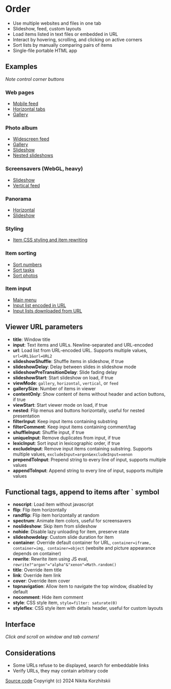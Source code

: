 # Order
* Use multiple websites and files in one tab
* Slideshow, feed, custom layouts
* Load items listed in text files or embedded in URL
* Interact by hovering, scrolling, and clicking on active corners
* Sort lists by manually comparing pairs of items
* Single-file portable HTML app

## Examples
*Note control corner buttons*

<!-- Meta example -->

### Web pages
* [Mobile feed](https://nikita-kun.github.io/order/#viewMode=feed&viewStart=1&gallerySize=2&contentOnly=0&title=MobileFeed&url=./intro/example-web.txt)
* [Horizontal tabs](https://nikita-kun.github.io/order/#viewMode=horizontal&viewStart=1&gallerySize=3&contentOnly=0&title=Web&url=./intro/example-web.txt)
* [Gallery](https://nikita-kun.github.io/order/#viewMode=gallery&viewStart=1&gallerySize=3&title=Web&url=./intro/example-web.txt)

### Photo album
* [Widescreen feed](https://nikita-kun.github.io/order/#viewMode=vertical&viewStart=1&gallerySize=2&shuffleInput=1&title=Photos&url=./intro/example-photo.txt)
* [Gallery](https://nikita-kun.github.io/order/#viewMode=gallery&viewStart=1&gallerySize=2&shuffleInput=1&title=Photos&url=./intro/example-photo.txt)
* [Slideshow](https://nikita-kun.github.io/order/#slideshowDelay=15&slideshowStart=1&title=Photos&url=./intro/example-photo.txt)
* [Nested slideshows](https://nikita-kun.github.io/order/#viewStart=1&viewMode=horizontal&gallerySize=3&nested=1&title=NestedSlideshows&input=%23slideshowDelay%3D10%26slideshowStart%3D1%26title%3DPhotos%26url%3D.%2Fintro%2Fexample-photo.txt%0A%23slideshowDelay%3D9%26slideshowStart%3D1%26title%3DPhotos%26url%3D.%2Fintro%2Fexample-photo.txt%0A%23slideshowDelay%3D8%26slideshowStart%3D1%26title%3DPhotos%26url%3D.%2Fintro%2Fexample-photo.txt)

### Screensavers (WebGL, heavy)
* [Slideshow](https://nikita-kun.github.io/order/#slideshowDelay=25&slideshowStart=1&title=Screensaver&url=./intro/example-screensaver.txt)
* [Vertical feed](https://nikita-kun.github.io/order/#viewMode=vertical&viewStart=1&title=Screensaver&url=./intro/example-screensaver.txt)

### Panorama
* [Horizontal](https://nikita-kun.github.io/order/#viewMode=horizontal&viewStart=1&gallerySize=3&shuffleInput=1&title=Panorama&url=./intro/example-panorama.txt)
* [Slideshow](https://nikita-kun.github.io/order/#slideshowDelay=60&slideshowStart=1&viewMode=horizontal&title=Panorama&url=./intro/example-panorama.txt)

### Styling
* [Item CSS styling and item rewriting](https://nikita-kun.github.io/order/#viewStart=1&gallerySize=2&contentOnly=0&url=./intro/example-effect.txt)
<!-- * **custom layout example** -->

### Item sorting
* [Sort numbers](https://nikita-kun.github.io/order/#sortStart=1&shuffleInput=1&viewMode=vertical&gallerySize=10&title=Sort&input=1%0A2%0A3%0A4%0A5%0A6%0A7%0A8%0A9%0A0)
* [Sort tasks](https://nikita-kun.github.io/order/#sortStart=1&shuffleInput=1&viewMode=vertical&gallerySize=10&title=Sort&input=wash%20dishes%0Adinner%0Asleep%0Aleisure%0Awork%0Awalk)
* [Sort photos](https://nikita-kun.github.io/order/#sortStart=1&shuffleInput=1&viewMode=vertical&gallerySize=5&title=Sort&filterComment=close&url=./intro/example-photo.txt)

### Item input
* [Main menu](https://nikita-kun.github.io/order/)
* [Input list encoded in URL](https://nikita-kun.github.io/order/#input=1%0A2%0A3%0A4%0A5%0A6%0A7%0A8%0A9%0A0)
* [Input lists downloaded from URL](https://nikita-kun.github.io/order/#url=./intro/example-screensaver.txt&url=./intro/example-web.txt)

## Viewer URL parameters
* **title**: Window title
* **input**: Text items and URLs. Newline-separated and URL-encoded
* **url**: Load list from URL-encoded URL. Supports multiple values, `url=URL1&url=URL2`
* **slideshowShuffle**: Shuffle items in slideshow, if true
* **slideshowDelay**: Delay between slides in slideshow mode
* **slideshowPreTransitionDelay**: Slide fading delay
* **slideshowStart**: Start slideshow on load, if true
* **viewMode**: `gallery`, `horizontal`, `vertical`, or `feed`
* **gallerySize**: Number of items in viewer
* **contentOnly**: Show content of items without header and action buttons, if true
* **viewStart**: Start viewer mode on load, if true
* **nested**: Flip menus and buttons horizontally, useful for nested presentation
* **filterInput**: Keep input items containing substring
* **filterComment**: Keep input items containing comment/tag
* **shuffleInput**: Shuffle input, if true
* **uniqueInput**: Remove duplicates from input, if true
* **lexicInput**: Sort input in lexicographic order, if true
* **excludeInput**: Remove input items containing substring. Supports multiple values, `excludeInput=argon&excludeInput=xenon`
* **prependToInput**: Prepend string to every line of input, supports multiple values
* **appendToInput**: Append string to every line of input, supports multiple values

## Functional tags, append to items after ` symbol
* **noscript**: Load item without javascript
* **flip**: Flip item horizontally
* **randflip**: Flip item horizontally at random
* **spectrum**: Animate item colors, useful for screensavers
* **noslideshow**: Skip item from slideshow
* **nohide**: Disable lazy unloading for item, preserve state
* **slideshowdelay**: Custom slide duration for item
* **container**: Override default container for URL, `container=iframe, container=img, container=object` (website and picture appearance depends on container) 
* **rewrite**: Rewrite item using JS eval, `rewrite?"argon"="alpha"&"xenon"=Math.random()`
* **title**: Override item title
* **link**: Override item link
* **cover**: Override item cover
* **topnavigation**: Allow item to navigate the top window, disabled by default
* **nocomment**: Hide item comment
* **style**: CSS style item, `style=filter: saturate(0)`
* **styleflex**: CSS style item with details header, useful for custom layouts

## Interface
*Click and scroll on window and tab corners!*

## Considerations
* Some URLs refuse to be displayed, search for embeddable links
* Verify URLs, they may contain arbitrary code

[Source code](https://github.com/nikita-kun/order)
Copyright (c) 2024 Nikita Korzhitskii
